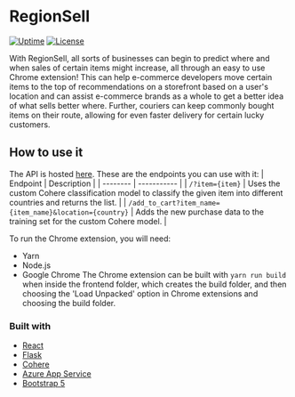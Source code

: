 # RegionSell

<p>
  <a href="https://regionsell.azurewebsites.net/?item=something"><img src="https://betteruptime.com/status-badges/v1/monitor/a9kf.svg" alt="Uptime"></a>
  <a href="https://github.com/arnavgupta03/regionsell/blob/main/LICENSE"><img src="https://img.shields.io/badge/license-MIT-purple" alt="License"></a>
</p>

With RegionSell, all sorts of businesses can begin to predict where and when sales of certain items might increase, all through an easy to use Chrome extension! This can help e-commerce developers move certain items to the top of recommendations on a storefront based on a user's location and can assist e-commerce brands as a whole to get a better idea of what sells better where. Further, couriers can keep commonly bought items on their route, allowing for even faster delivery for certain lucky customers.

## How to use it

The API is hosted [here](https://regionsell.azurewebsites.net/). These are the endpoints you can use with it:
| Endpoint | Description |
| -------- | ----------- |
| ```/?item={item}``` | Uses the custom Cohere classification model to classify the given item into different countries and returns the list. |
| ```/add_to_cart?item_name={item_name}&location={country}``` | Adds the new purchase data to the training set for the custom Cohere model. |


To run the Chrome extension, you will need:
- Yarn
- Node.js
- Google Chrome
The Chrome extension can be built with ```yarn run build``` when inside the frontend folder, which creates the build folder, and then choosing the 'Load Unpacked' option in Chrome extensions and choosing the build folder.

### Built with
- [React](https://reactjs.org/)
- [Flask](https://flask.palletsprojects.com/en/2.2.x/)
- [Cohere](https://cohere.ai/)
- [Azure App Service](https://azure.microsoft.com/en-us/products/app-service/)
- [Bootstrap 5](https://getbootstrap.com/)
